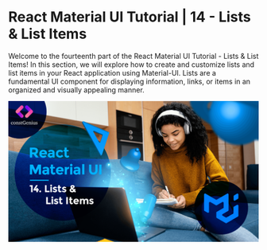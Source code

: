 # React Material UI Tutorial | 14 - Lists & List Items

Welcome to the fourteenth part of the React Material UI Tutorial - Lists & List Items! In this section, we will explore how to create and customize lists and list items in your React application using Material-UI. Lists are a fundamental UI component for displaying information, links, or items in an organized and visually appealing manner.

![Tutorial 14](public/MaterialUI14.png)

